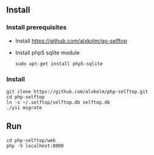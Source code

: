 ## Install

### Install prerequisites
    
- Install https://github.com/alxkolm/go-selftop
- Install php5 sqlite module

    `sudo apt-get install php5-sqlite`



### Install
    
    git clone https://github.com/alxkolm/php-selftop.git
    cd php-selftop
    ln -s ~/.selftop/selftop.db selftop.db
    ./yii migrate
    
## Run

    cd php-selftop/web
    php -S localhost:8000

